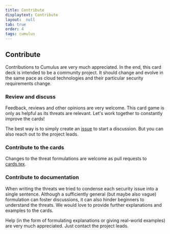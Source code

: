 ```yaml
---
title: Contribute
displaytext: Contribute
layout:  null
tab: true
order: 4
tags: cumulus
---
```


## Contribute

Contributions to Cumulus are very much appreciated.
In the end, this card deck is intended to be a community project.
It should change and evolve in the same pace as cloud technologies and their particular security requirements change.

### Review and discuss

Feedback, reviews and other opinions are very welcome.
This card game is only as helpful as its threats are relevant.
Let's work together to constantly improve the cards!

The best way is to simply create an [issue](https://github.com/OWASP/cumulus/issues) to start a discussion.
But you can also reach out to the project leads.

### Contribute to the cards

Changes to the threat formulations are welcome as pull requests to [cards.tex](https://github.com/OWASP/cumulus/blob/main/cards.tex).

### Contribute to documentation

When writing the threats we tried to condense each security issue into a single sentence.
Although a sufficiently general (but maybe also vague) formulation can foster discussions, it can also hinder beginners to understand the threats.
We would love to provide further explanations and examples to the cards.

Help (in the form of formulating explanations or giving real-world examples) are very much appreciated.
Just contact the project leads.

